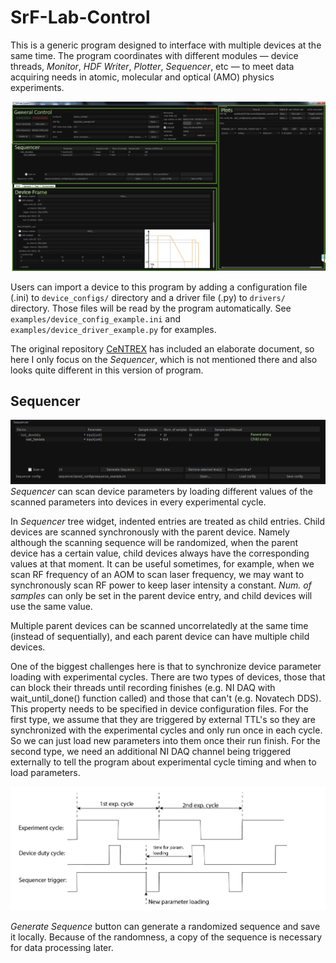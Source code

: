# SrF-Lab-Control

This is a generic program designed to interface with multiple devices at the same time. The program coordinates with different modules — device threads, _Monitor_, _HDF Writer_, _Plotter_, _Sequencer_, etc — to meet data acquiring needs in atomic, molecular and optical (AMO) physics experiments.

![screenshot](examples/screenshot.png)

Users can import a device to this program by adding a configuration file (.ini) to `device_configs/` directory and a driver file (.py) to `drivers/` directory. Those files will be read by the program automatically. See `examples/device_config_example.ini` and `examples/device_driver_example.py` for examples.

The original repository [CeNTREX](https://github.com/js216/CeNTREX) has included an elaborate document, so here I only focus on the _Sequencer_, which is not mentioned there and also looks quite different in this version of program.

## Sequencer
![sequencer](examples/sequencer.png)
_Sequencer_ can scan device parameters by loading different values of the scanned parameters into devices in every experimental cycle.

In _Sequencer_ tree widget, indented entries are treated as child entries. Child devices are scanned synchronously with the parent device. Namely although the scanning sequence will be randomized, when the parent device has a certain value, child devices always have the corresponding values at that moment. It can be useful sometimes, for example, when we scan RF frequency of an AOM to scan laser frequency, we may want to synchronously scan RF power to keep laser intensity a constant.  _Num. of samples_ can only be set in the parent device entry, and child devices will use the same value.

Multiple parent devices can be scanned uncorrelatedly at the same time (instead of sequentially), and each parent device can have multiple child devices.

One of the biggest challenges here is that to synchronize device parameter loading with experimental cycles. There are two types of devices, those that can block their threads until recording finishes (e.g. NI DAQ with wait_until_done() function called) and those that can't (e.g. Novatech DDS). This property needs to be specified in device configuration files. For the first type, we assume that they are triggered by external TTL's so they are synchronized with the experimental cycles and only run once in each cycle. So we can just load new parameters into them once their run finish. For the second type, we need an additional NI DAQ channel being triggered externally to tell the program about experimental cycle timing and when to load parameters.

![sequencer](examples/sequencer_trigger.png)

_Generate Sequence_ button can generate a randomized sequence and save it locally. Because of the randomness, a copy of the sequence is necessary for data processing later.
